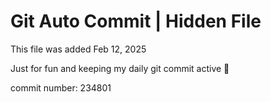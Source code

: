 # Git Auto Commit | Hidden File

This file was added Feb 12, 2025

Just for fun and keeping my daily git commit active 🤪

commit number: 234801
